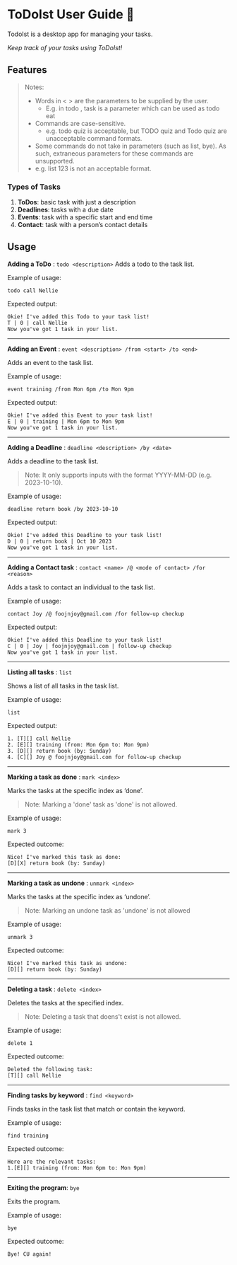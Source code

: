 # ToDoIst User Guide 📃

TodoIst is a desktop app for managing your tasks. 

_Keep track of your tasks using ToDoIst!_

## Features
> Notes:
> * Words in < > are the parameters to be supplied by the user.
>   * E.g. in todo <task>, task is a parameter which can be used as todo eat
> * Commands are case-sensitive.
>   * e.g. todo quiz is acceptable, but TODO quiz and Todo quiz are unacceptable command formats.
> * Some commands do not take in parameters (such as list, bye). As such, extraneous parameters for these commands are unsupported.
>  * e.g. list 123 is not an acceptable format.

### Types of Tasks
1. **ToDos**: basic task with just a description
1. **Deadlines**: tasks with a due date
1. **Events**: task with a specific start and end time
1. **Contact**: task with a person’s contact details

## Usage
**Adding a ToDo** : ``todo <description>``
Adds a todo to the task list.

Example of usage:

``todo call Nellie``

Expected output:

```
Okie! I've added this Todo to your task list! 
T | 0 | call Nellie 
Now you've got 1 task in your list.
```
---
**Adding an Event** : ``event <description> /from <start> /to <end>``

Adds an event to the task list.

Example of usage:

``event training /from Mon 6pm /to Mon 9pm``

Expected output:

```
Okie! I've added this Event to your task list! 
E | 0 | training | Mon 6pm to Mon 9pm 
Now you've got 1 task in your list.
 ```
---
**Adding a Deadline** : ``deadline <description> /by <date>``

Adds a deadline to the task list.

> Note: It only supports <date> inputs with the format YYYY-MM-DD (e.g. 2023-10-10).

Example of usage:

``deadline return book /by 2023-10-10``

Expected output:

``` 
Okie! I've added this Deadline to your task list! 
D | 0 | return book | Oct 10 2023
Now you've got 1 task in your list.
```
---
**Adding a Contact task** : ``contact <name> /@ <mode of contact> /for <reason>``

Adds a task to contact an individual to the task list.

Example of usage:

``contact Joy /@ foojnjoy@gmail.com /for follow-up checkup``

Expected output:

```
Okie! I've added this Deadline to your task list! 
C | 0 | Joy | foojnjoy@gmail.com | follow-up checkup
Now you've got 1 task in your list.
 ```
---
**Listing all tasks** : ``list``

Shows a list of all tasks in the task list.

Example of usage:

``list``

Expected output:

``` 
1. [T][] call Nellie
2. [E][] training (from: Mon 6pm to: Mon 9pm)
3. [D][] return book (by: Sunday)
4. [C][] Joy @ foojnjoy@gmail.com for follow-up checkup
```
---
**Marking a task as done** : ``mark <index>``

Marks the tasks at the specific index as ‘done’.

> Note: Marking a 'done' task as 'done' is not allowed.

Example of usage:

``mark 3``

Expected outcome:

``` 
Nice! I've marked this task as done:
[D][X] return book (by: Sunday)
```
---
**Marking a task as undone** : ``unmark <index>``

Marks the tasks at the specific index as ‘undone’.

> Note: Marking an undone task as 'undone' is not allowed

Example of usage:

``unmark 3``

Expected outcome:

``` 
Nice! I've marked this task as undone:
[D][] return book (by: Sunday)
```
---
**Deleting a task** : ``delete <index>``

Deletes the tasks at the specified index.

> Note: Deleting a task that doens't exist is not allowed. 

Example of usage:

``delete 1``

Expected outcome:

``` 
Deleted the following task:
[T][] call Nellie
```
---
**Finding tasks by keyword** : ``find <keyword>``

Finds tasks in the task list that match or contain the keyword.

Example of usage:

``find training``

Expected outcome:

```
Here are the relevant tasks:
1.[E][] training (from: Mon 6pm to: Mon 9pm)
 ```
---
**Exiting the program**: ``bye``

Exits the program.

Example of usage:

``bye``

Expected outcome:
 
``` 
Bye! CU again!
```
